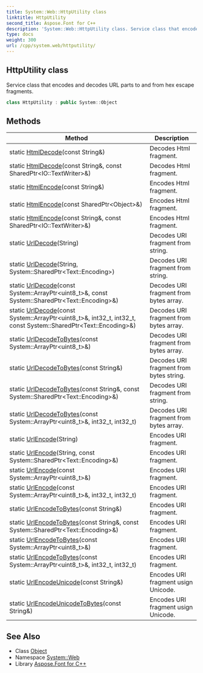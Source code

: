 ```yaml
---
title: System::Web::HttpUtility class
linktitle: HttpUtility
second_title: Aspose.Font for C++
description: 'System::Web::HttpUtility class. Service class that encodes and decodes URL parts to and from hex escape fragments in C++.'
type: docs
weight: 300
url: /cpp/system.web/httputility/
---
```

## HttpUtility class


Service class that encodes and decodes URL parts to and from hex escape fragments.

```cpp
class HttpUtility : public System::Object
```

## Methods

| Method | Description |
| --- | --- |
| static [HtmlDecode](./htmldecode/)(const String\&) | Decodes Html fragment. |
| static [HtmlDecode](./htmldecode/)(const String\&, const SharedPtr\<IO::TextWriter\>\&) | Decodes Html fragment. |
| static [HtmlEncode](./htmlencode/)(const String\&) | Encodes Html fragment. |
| static [HtmlEncode](./htmlencode/)(const SharedPtr\<Object\>\&) | Encodes Html fragment. |
| static [HtmlEncode](./htmlencode/)(const String\&, const SharedPtr\<IO::TextWriter\>\&) | Encodes Html fragment. |
| static [UrlDecode](./urldecode/)(String) | Decodes URI fragment from string. |
| static [UrlDecode](./urldecode/)(String, System::SharedPtr\<Text::Encoding\>) | Decodes URI fragment from string. |
| static [UrlDecode](./urldecode/)(const System::ArrayPtr\<uint8_t\>\&, const System::SharedPtr\<Text::Encoding\>\&) | Decodes URI fragment from bytes array. |
| static [UrlDecode](./urldecode/)(const System::ArrayPtr\<uint8_t\>\&, int32_t, int32_t, const System::SharedPtr\<Text::Encoding\>\&) | Decodes URI fragment from bytes array. |
| static [UrlDecodeToBytes](./urldecodetobytes/)(const System::ArrayPtr\<uint8_t\>\&) | Decodes URI fragment from bytes array. |
| static [UrlDecodeToBytes](./urldecodetobytes/)(const String\&) | Decodes URI fragment from bytes string. |
| static [UrlDecodeToBytes](./urldecodetobytes/)(const String\&, const System::SharedPtr\<Text::Encoding\>\&) | Decodes URI fragment from string. |
| static [UrlDecodeToBytes](./urldecodetobytes/)(const System::ArrayPtr\<uint8_t\>\&, int32_t, int32_t) | Decodes URI fragment from bytes array. |
| static [UrlEncode](./urlencode/)(String) | Encodes URI fragment. |
| static [UrlEncode](./urlencode/)(String, const System::SharedPtr\<Text::Encoding\>\&) | Encodes URI fragment. |
| static [UrlEncode](./urlencode/)(const System::ArrayPtr\<uint8_t\>\&) | Encodes URI fragment. |
| static [UrlEncode](./urlencode/)(const System::ArrayPtr\<uint8_t\>\&, int32_t, int32_t) | Encodes URI fragment. |
| static [UrlEncodeToBytes](./urlencodetobytes/)(const String\&) | Encodes URI fragment. |
| static [UrlEncodeToBytes](./urlencodetobytes/)(const String\&, const System::SharedPtr\<Text::Encoding\>\&) | Encodes URI fragment. |
| static [UrlEncodeToBytes](./urlencodetobytes/)(const System::ArrayPtr\<uint8_t\>\&) | Encodes URI fragment. |
| static [UrlEncodeToBytes](./urlencodetobytes/)(const System::ArrayPtr\<uint8_t\>\&, int32_t, int32_t) | Encodes URI fragment. |
| static [UrlEncodeUnicode](./urlencodeunicode/)(const String\&) | Encodes URI fragment usign Unicode. |
| static [UrlEncodeUnicodeToBytes](./urlencodeunicodetobytes/)(const String\&) | Encodes URI fragment usign Unicode. |
## See Also

* Class [Object](../../system/object/)
* Namespace [System::Web](../)
* Library [Aspose.Font for C++](../../)
